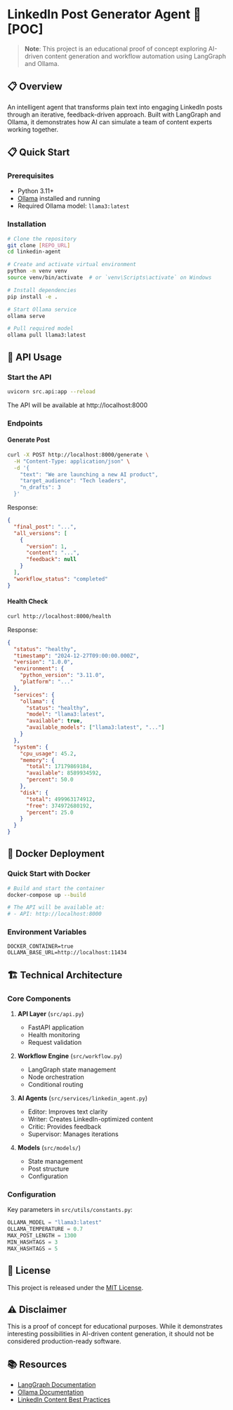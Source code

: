 # LinkedIn Post Generator Agent 🤖 [POC]

> **Note**: This project is an educational proof of concept exploring AI-driven content generation and workflow automation using LangGraph and Ollama.

## 📋 Overview

An intelligent agent that transforms plain text into engaging LinkedIn posts through an iterative, feedback-driven approach. Built with LangGraph and Ollama, it demonstrates how AI can simulate a team of content experts working together.

## 📋 Quick Start

### Prerequisites

- Python 3.11+
- [Ollama](https://ollama.com/) installed and running
- Required Ollama model: `llama3:latest`

### Installation

```bash
# Clone the repository
git clone [REPO_URL]
cd linkedin-agent

# Create and activate virtual environment
python -m venv venv
source venv/bin/activate  # or `venv\Scripts\activate` on Windows

# Install dependencies
pip install -e .

# Start Ollama service
ollama serve

# Pull required model
ollama pull llama3:latest
```

## 🔌 API Usage

### Start the API

```bash
uvicorn src.api:app --reload
```

The API will be available at http://localhost:8000

### Endpoints

#### Generate Post
```bash
curl -X POST http://localhost:8000/generate \
  -H "Content-Type: application/json" \
  -d '{
    "text": "We are launching a new AI product",
    "target_audience": "Tech leaders",
    "n_drafts": 3
  }'
```

Response:
```json
{
  "final_post": "...",
  "all_versions": [
    {
      "version": 1,
      "content": "...",
      "feedback": null
    }
  ],
  "workflow_status": "completed"
}
```

#### Health Check
```bash
curl http://localhost:8000/health
```

Response:
```json
{
  "status": "healthy",
  "timestamp": "2024-12-27T09:00:00.000Z",
  "version": "1.0.0",
  "environment": {
    "python_version": "3.11.0",
    "platform": "..."
  },
  "services": {
    "ollama": {
      "status": "healthy",
      "model": "llama3:latest",
      "available": true,
      "available_models": ["llama3:latest", "..."]
    }
  },
  "system": {
    "cpu_usage": 45.2,
    "memory": {
      "total": 17179869184,
      "available": 8589934592,
      "percent": 50.0
    },
    "disk": {
      "total": 499963174912,
      "free": 374972680192,
      "percent": 25.0
    }
  }
}
```

## 🐳 Docker Deployment

### Quick Start with Docker

```bash
# Build and start the container
docker-compose up --build

# The API will be available at:
# - API: http://localhost:8000
```

### Environment Variables

```env
DOCKER_CONTAINER=true
OLLAMA_BASE_URL=http://localhost:11434
```

## 🏗 Technical Architecture

### Core Components

1. **API Layer** (`src/api.py`)
   - FastAPI application
   - Health monitoring
   - Request validation

2. **Workflow Engine** (`src/workflow.py`)
   - LangGraph state management
   - Node orchestration
   - Conditional routing

3. **AI Agents** (`src/services/linkedin_agent.py`)
   - Editor: Improves text clarity
   - Writer: Creates LinkedIn-optimized content
   - Critic: Provides feedback
   - Supervisor: Manages iterations

4. **Models** (`src/models/`)
   - State management
   - Post structure
   - Configuration

### Configuration

Key parameters in `src/utils/constants.py`:
```python
OLLAMA_MODEL = "llama3:latest"
OLLAMA_TEMPERATURE = 0.7
MAX_POST_LENGTH = 1300
MIN_HASHTAGS = 3
MAX_HASHTAGS = 5
```

## 📄 License

This project is released under the [MIT License](LICENSE).

## ⚠️ Disclaimer

This is a proof of concept for educational purposes. While it demonstrates interesting possibilities in AI-driven content generation, it should not be considered production-ready software.

## 📚 Resources

- [LangGraph Documentation](https://python.langchain.com/docs/langgraph)
- [Ollama Documentation](https://ollama.com/)
- [LinkedIn Content Best Practices](https://members.linkedin.com/create)

